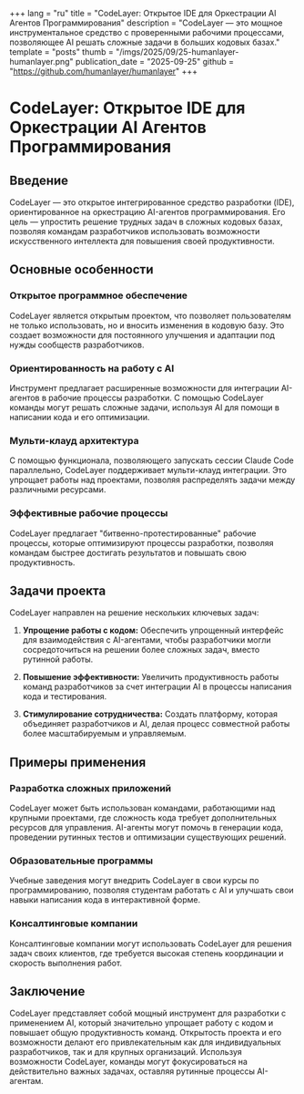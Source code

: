 +++
lang = "ru"
title = "CodeLayer: Открытое IDE для Оркестрации AI Агентов Программирования"
description = "CodeLayer — это мощное инструментальное средство с проверенными рабочими процессами, позволяющее AI решать сложные задачи в больших кодовых базах."
template = "posts"
thumb = "/imgs/2025/09/25-humanlayer-humanlayer.png"
publication_date = "2025-09-25"
github = "https://github.com/humanlayer/humanlayer"
+++

# CodeLayer: Открытое IDE для Оркестрации AI Агентов Программирования

## Введение

CodeLayer — это открытое интегрированное средство разработки (IDE), ориентированное на оркестрацию AI-агентов программирования. Его цель — упростить решение трудных задач в сложных кодовых базах, позволяя командам разработчиков использовать возможности искусственного интеллекта для повышения своей продуктивности.

## Основные особенности

### Открытое программное обеспечение

CodeLayer является открытым проектом, что позволяет пользователям не только использовать, но и вносить изменения в кодовую базу. Это создает возможности для постоянного улучшения и адаптации под нужды сообществ разработчиков.

### Ориентированность на работу с AI

Инструмент предлагает расширенные возможности для интеграции AI-агентов в рабочие процессы разработки. С помощью CodeLayer команды могут решать сложные задачи, используя AI для помощи в написании кода и его оптимизации.

### Мульти-клауд архитектура

С помощью функционала, позволяющего запускать сессии Claude Code параллельно, CodeLayer поддерживает мульти-клауд интеграции. Это упрощает работы над проектами, позволяя распределять задачи между различными ресурсами.

### Эффективные рабочие процессы

CodeLayer предлагает "битвенно-протестированные" рабочие процессы, которые оптимизируют процессы разработки, позволяя командам быстрее достигать результатов и повышать свою продуктивность.

## Задачи проекта

CodeLayer направлен на решение нескольких ключевых задач:

1. **Упрощение работы с кодом:** Обеспечить упрощенный интерфейс для взаимодействия с AI-агентами, чтобы разработчики могли сосредоточиться на решении более сложных задач, вместо рутинной работы.
   
2. **Повышение эффективности:** Увеличить продуктивность работы команд разработчиков за счет интеграции AI в процессы написания кода и тестирования.
   
3. **Стимулирование сотрудничества:** Создать платформу, которая объединяет разработчиков и AI, делая процесс совместной работы более масштабируемым и управляемым.

## Примеры применения

### Разработка сложных приложений

CodeLayer может быть использован командами, работающими над крупными проектами, где сложность кода требует дополнительных ресурсов для управления. AI-агенты могут помочь в генерации кода, проведении рутинных тестов и оптимизации существующих решений.

### Образовательные программы

Учебные заведения могут внедрить CodeLayer в свои курсы по программированию, позволяя студентам работать с AI и улучшать свои навыки написания кода в интерактивной форме.

### Консалтинговые компании

Консалтинговые компании могут использовать CodeLayer для решения задач своих клиентов, где требуется высокая степень координации и скорость выполнения работ.

## Заключение

CodeLayer представляет собой мощный инструмент для разработки с применением AI, который значительно упрощает работу с кодом и повышает общую продуктивность команд. Открытость проекта и его возможности делают его привлекательным как для индивидуальных разработчиков, так и для крупных организаций. Используя возможности CodeLayer, команды могут фокусироваться на действительно важных задачах, оставляя рутинные процессы AI-агентам.